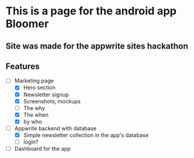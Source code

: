 # This is a page for the android app Bloomer

## Site was made for the appwrite sites hackathon

## Features

- [ ] Marketing page
  - [x] Hero section
  - [x] Newsletter signup
  - [x] Screenshots, mockups
  - [ ] The why
  - [x] The when
  - [x] by who
- [ ] Appwrite backend with database
  - [x] Simple newsletter collection in the app's database
  - [ ] login?
- [ ] Dashboard for the app
